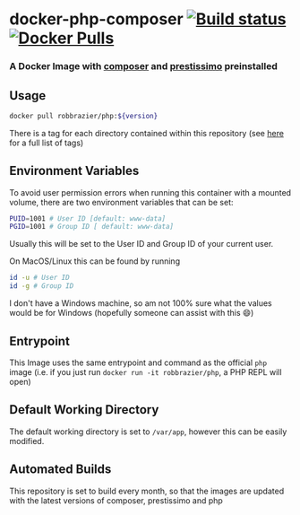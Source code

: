 # docker-php-composer [![Build status](https://badge.buildkite.com/4b3e2548ef098036a3b6aaf986caceede9f4b8d255fe9b01aa.svg?branch=master)](https://buildkite.com/robbrazier/docker-php-composer) [![Docker Pulls](https://img.shields.io/docker/pulls/robbrazier/php.svg)](https://hub.docker.com/r/robbrazier/php/)
### A Docker Image with [composer](https://getcomposer.org/) and [prestissimo](https://github.com/hirak/prestissimo) preinstalled

## Usage
```bash
docker pull robbrazier/php:${version}
```
There is a tag for each directory contained within this repository (see [here](https://hub.docker.com/r/robbrazier/php/tags/) for a full list of tags)

## Environment Variables
To avoid user permission errors when running this container with a mounted volume, there are two environment variables that can be set:
```bash
PUID=1001 # User ID [default: www-data]
PGID=1001 # Group ID [ default: www-data]
```

Usually this will be set to the User ID and Group ID of your current user.

On MacOS/Linux this can be found by running
```bash
id -u # User ID
id -g # Group ID
```
I don't have a Windows machine, so am not 100% sure what the values would be for Windows (hopefully someone can assist with this :smile:)

## Entrypoint
This Image uses the same entrypoint and command as the official `php` image (i.e. if you just run `docker run -it robbrazier/php`, a PHP REPL will open)

## Default Working Directory
The default working directory is set to `/var/app`, however this can be easily modified.

## Automated Builds
This repository is set to build every month, so that the images are updated with the latest versions of composer, prestissimo and php